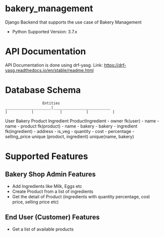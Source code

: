 # bakery_management
Django Backend that supports the use case of Bakery Management

- Python Supported Version: 3.7.x

# API Documentation

API Documentation is done using drf-yasg.
Link: https://drf-yasg.readthedocs.io/en/stable/readme.html


# Database Schema

                     Entities
    _____________________|__________________________
    |           |            |           |           |
  User        Bakery      Product     Ingredient    ProductIngredient
        - owner fk(user)    - name      - name          - product fk(product)
        - name              - bakery    - bakery        - ingredient fk(ingredient)
        - address           - is_veg                    - quantity
                            - cost                      - percentage
                            - selling_price             unique (prodoct, ingredient)
                        unique(name, bakery)

# Supported Features

## Bakery Shop Admin Features
- Add Ingredients like Milk, Eggs etc
- Create Product from a list of ingredients
- Get the detail of Product (ingredients with quantity percentage, cost price, selling price etc)


## End User (Customer) Features
- Get a list of available products
